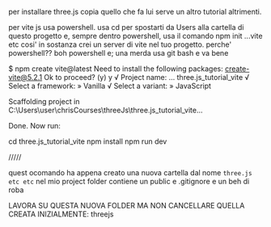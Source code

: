 per installare three.js copia quello che fa lui
serve un altro tutorial altrimenti.

per vite js usa powershell. usa cd per spostarti da Users alla cartella di questo progetto e, sempre dentro powershell, usa il comando npm init ...vite etc
cosi' in sostanza crei un server di vite nel tuo progetto.
perche' powershell?? boh
powershell e; una merda usa git bash e va bene

$ npm create vite@latest
Need to install the following packages:
  create-vite@5.2.1
Ok to proceed? (y) y
√ Project name: ... three.js_tutorial_vite
√ Select a framework: » Vanilla
√ Select a variant: » JavaScript

Scaffolding project in C:\Users\user\chrisCourses\threeJs\three.js_tutorial_vite...

Done. Now run:

  cd three.js_tutorial_vite
  npm install
  npm run dev

  /////

  quest ocomando ha appena creato una nuova cartella dal nome `three.js etc etc` nel mio project folder
  contiene un public  e .gitignore e un beh di roba
  

LAVORA SU QUESTA NUOVA FOLDER MA NON CANCELLARE QUELLA CREATA INIZIALMENTE: threejs